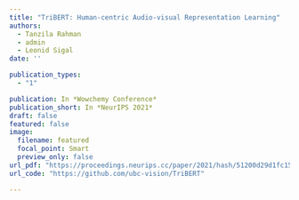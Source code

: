 ```yaml
---
title: "TriBERT: Human-centric Audio-visual Representation Learning"
authors:
  - Tanzila Rahman
  - admin
  - Leonid Sigal
date: ''

publication_types:
  - "1"

publication: In *Wowchemy Conference*
publication_short: In *NeurIPS 2021*
draft: false
featured: false
image:
  filename: featured
  focal_point: Smart
  preview_only: false
url_pdf: "https://proceedings.neurips.cc/paper/2021/hash/51200d29d1fc15f5a71c1dab4bb54f7c-Abstract.html"
url_code: "https://github.com/ubc-vision/TriBERT"

---
```

